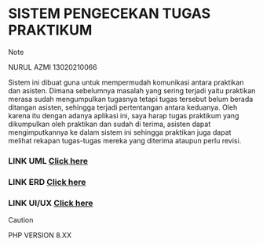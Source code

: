 # SISTEM PENGECEKAN TUGAS PRAKTIKUM
> [!NOTE]
> NURUL AZMI 13020210066


Sistem ini dibuat guna untuk mempermudah komunikasi antara praktikan dan asisten. Dimana sebelumnya masalah yang sering terjadi yaitu praktikan merasa sudah mengumpulkan tugasnya tetapi tugas tersebut belum berada ditangan asisten, sehingga terjadi pertentangan antara keduanya. Oleh karena itu dengan adanya aplikasi ini, saya harap tugas praktikum yang dikumpulkan oleh praktikan dan sudah di terima, asisten dapat mengimputkannya ke dalam sistem ini sehingga praktikan juga dapat melihat rekapan tugas-tugas mereka yang diterima ataupun perlu revisi.



### LINK UML [Click here](https://github.com/NurulAzmi0066/SIPETA-UML-ERD.git)
### LINK ERD [Click here](https://github.com/NurulAzmi0066/SIPETA-UML-ERD.git)
### LINK UI/UX [Click here](https://github.com/NurulAzmi0066/SIPETA-UI-UX.git)


> [!CAUTION]
> PHP VERSION 8.XX
